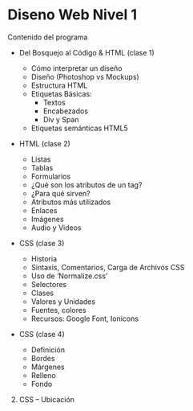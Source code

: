 # Diseno Web Nivel 1
Contenido del programa

* Del Bosquejo al Código & HTML (clase 1)
  * Cómo interpretar un diseño
  * Diseño (Photoshop vs Mockups)
  * Estructura HTML 
  * Etiquetas Básicas:
    * Textos
    * Encabezados
    * Div y Span
  * Etiquetas semánticas HTML5
  
* HTML (clase 2)
  * Listas
  * Tablas
  * Formularios
  * ¿Qué son los atributos de un tag?
  * ¿Para qué sirven?
  * Atributos más utilizados
  * Enlaces
  * Imágenes
  * Audio y Videos
 
* CSS (clase 3)
  * Historia
  * Sintaxis, Comentarios, Carga de Archivos CSS
  * Uso de ‘Normalize.css’
  * Selectores
  * Clases
  * Valores y Unidades
  * Fuentes, colores
  * Recursos: Google Font, Ionicons
 
* CSS (clase 4)
  * Definición
  * Bordes
  * Márgenes
  * Relleno
  * Fondo

2. CSS – Ubicación
  
  
